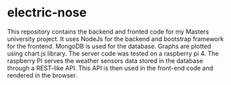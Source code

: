 # electric-nose
This repository contains the backend and fronted code for my Masters university project. It uses NodeJs for the backend and bootstrap framework for the frontend. 
MongoDB is used for the database. Graphs are plotted using chart.js library.
The server code was tested on a raspberry pi 4. The raspberry PI serves the weather sensors data stored in the database through a REST-like API. This API is 
then used in the front-end code and rendered in the browser. 

